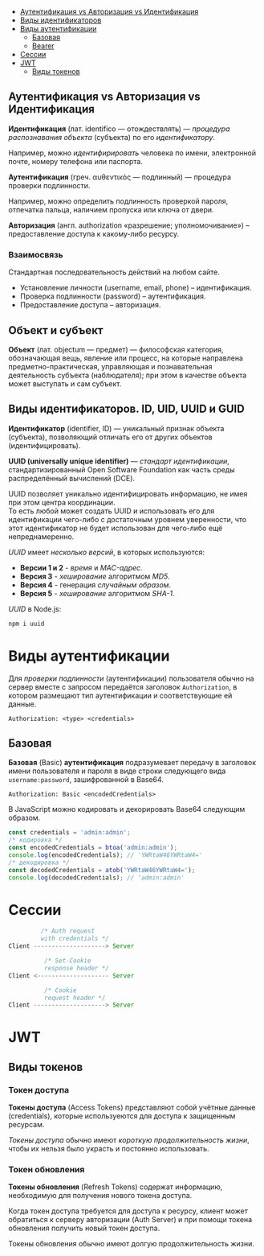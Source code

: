 - [Аутентификация vs Авторизация vs Идентификация](#аутентицикация-vs-авторизация-vs-идентификация)
- [Виды идентификаторов](#виды-идентификаторов)
- [Виды аутентификации](#виды-аутентификации)
  - [Базовая](#basic)
  - [Bearer](#bearer)
- [Сессии](#сессии)
- [JWT](#jwt)
  - [Виды токенов](#виды-токенов)

## Аутентификация vs Авторизация vs Идентификация

**Идентификация** (лат. identifico — отождествлять) — *процедура распознавания объекта* (субъекта) по его *идентификатору*.  

Например, можно *идентифирировать* человека по имени, электронной почте, номеру телефона или паспорта.

**Аутентификация** (греч. αυθεντικός — подлинный) — процедура проверки подлинности.

Например, можно определить подлинность проверкой пароля, отпечатка пальца, наличием пропуска или ключа от двери.

**Авторизация** (англ. authorization «разрешение; уполномочивание») – предоставление доступа к какому-либо ресурсу.

### Взаимосвязь
Стандартная последовательность действий на любом сайте.
* Установление личности (username, email, phone) – идентификация.
* Проверка подлинности (password) – аутентификация.
* Предоставление доступа – авторизация.

## Объект и субъект
**Объект** (лат. objectum — предмет) — философская категория, обозначающая вещь, явление или процесс, на которые направлена предметно-практическая, управляющая и познавательная деятельность субъекта (наблюдателя); при этом в качестве объекта может выступать и сам субъект.

## Виды идентификаторов. ID, UID, UUID и GUID

**Идентификатор** (identifier, ID) — уникальный признак объекта (субъекта), позволяющий отличать его от других объектов (идентифицировать).

**UUID (universally unique identifier)** — *стандарт идентификации*, стандартизированный Open Software Foundation как часть среды распределённый вычислений (DCE). 

UUID позволяет уникально идентифицировать информацию, не имея при этом центра координации.  
То есть любой может создать UUID и использовать его для идентификации чего-либо с достаточным уровнем уверенности, что этот идентификатор не будет использован для чего-либо ещё непреднамеренно.

*UUID* имеет *несколько версий*, в которых используются:
* **Версии 1 и 2** - *время* и *MAC-адрес*.
* **Версия 3** - *хеширование* алгоритмом *MD5*.
* **Версия 4** - генерация *случайным образом*.
* **Версия 5** - *хеширование* алгоритмом *SHA-1*.

*UUID* в Node.js:
```bash
npm i uuid
```

# Виды аутентификации

Для *проверки подлинности* (аутентификации) пользователя обычно на сервер вместе с запросом передаётся заголовок `Authorization`, в котором размещают тип аутентификации и соответствующие ей данные.
```http
Authorization: <type> <credentials>
```

## Базовая

**Базовая** (Basic) **аутентификация** подразумевает передачу в заголовок имени пользователя и пароля в виде строки следующего вида `username:password`, зашифрованной в Base64.
```http
Authorization: Basic <encodedCredentials>
```
В JavaScript можно кодировать и декорировать Base64 следующим образом.
```js
const credentials = 'admin:admin';
/* кодировка */
const encodedCredentials = btoa('admin:admin');
console.log(encodedCredentials); // 'YWRtaW46YWRtaW4='
/* декодировка */
const decodedCredentials = atob('YWRtaW46YWRtaW4=');
console.log(decodedCredentials); // 'admin:admin'
```

# Сессии

```js
         /* Auth request
         with credentials */
Client --------------------> Server

          /* Set-Cookie 
          response header */
Client <-------------------- Server

          /* Cookie 
          request header */
Client --------------------> Server
```

<!-- Когда появляется внешний сервер аутентификации (другой url), -->

# JWT

## Виды токенов

### Токен доступа

**Токены доступа** (Access Tokens) представляют собой учётные данные (credentials), которые используеются для доступа к защищенным ресурсам.

*Токены доступа* обычно имеют *короткую продолжительность жизни*, чтобы их нельзя было украсть и постоянно использовать.

### Токен обновления

**Токены обновления** (Refresh Tokens) содержат информацию, необходимую для получения нового токена доступа.

Когда токен доступа требуется для доступа к ресурсу, клиент может обратиться к серверу авторизации (Auth Server) и при помощи токена обновления получить новый токен доступа.

Токены обновления обычно имеют долгую продолжительность жизни.
